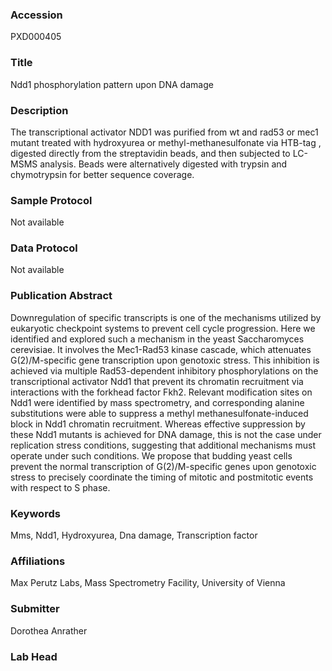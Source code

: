 ### Accession
PXD000405

### Title
Ndd1 phosphorylation pattern upon DNA damage

### Description
The transcriptional activator NDD1 was purified from wt and rad53 or mec1 mutant  treated with hydroxyurea or methyl-methanesulfonate via HTB-tag , digested directly from the streptavidin beads, and then subjected to LC-MSMS analysis. Beads were alternatively digested with trypsin and chymotrypsin for better sequence coverage.

### Sample Protocol
Not available

### Data Protocol
Not available

### Publication Abstract
Downregulation of specific transcripts is one of the mechanisms utilized by eukaryotic checkpoint systems to prevent cell cycle progression. Here we identified and explored such a mechanism in the yeast Saccharomyces cerevisiae. It involves the Mec1-Rad53 kinase cascade, which attenuates G(2)/M-specific gene transcription upon genotoxic stress. This inhibition is achieved via multiple Rad53-dependent inhibitory phosphorylations on the transcriptional activator Ndd1 that prevent its chromatin recruitment via interactions with the forkhead factor Fkh2. Relevant modification sites on Ndd1 were identified by mass spectrometry, and corresponding alanine substitutions were able to suppress a methyl methanesulfonate-induced block in Ndd1 chromatin recruitment. Whereas effective suppression by these Ndd1 mutants is achieved for DNA damage, this is not the case under replication stress conditions, suggesting that additional mechanisms must operate under such conditions. We propose that budding yeast cells prevent the normal transcription of G(2)/M-specific genes upon genotoxic stress to precisely coordinate the timing of mitotic and postmitotic events with respect to S phase.

### Keywords
Mms, Ndd1, Hydroxyurea, Dna damage, Transcription factor

### Affiliations
Max Perutz Labs, Mass Spectrometry Facility, University of Vienna

### Submitter
Dorothea Anrather

### Lab Head


